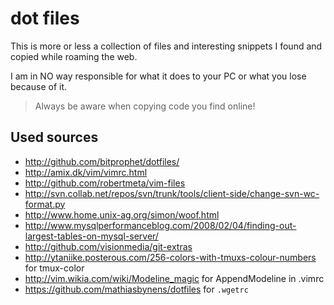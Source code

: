 dot files
=========

This is more or less a collection of files and interesting snippets I found
and copied while roaming the web.

I am in NO way responsible for what it does to your PC or what you lose because of it.

> Always be aware when copying code you find online!

## Used sources ##
- <http://github.com/bitprophet/dotfiles/>
- <http://amix.dk/vim/vimrc.html>
- <http://github.com/robertmeta/vim-files>
- <http://svn.collab.net/repos/svn/trunk/tools/client-side/change-svn-wc-format.py>
- <http://www.home.unix-ag.org/simon/woof.html>
- <http://www.mysqlperformanceblog.com/2008/02/04/finding-out-largest-tables-on-mysql-server/>
- <http://github.com/visionmedia/git-extras>
- <http://ytaniike.posterous.com/256-colors-with-tmuxs-colour-numbers> for tmux-color
- <http://vim.wikia.com/wiki/Modeline_magic> for AppendModeline in .vimrc
- <https://github.com/mathiasbynens/dotfiles> for `.wgetrc`
